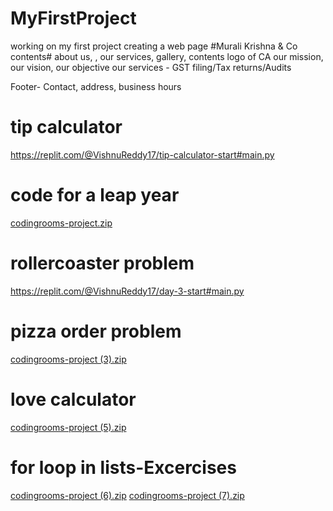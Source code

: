 # MyFirstProject
working on my first project
creating a web page #Murali Krishna & Co
contents# about us, , our services, gallery, contents
logo of CA
our mission, our vision, our objective
our services - GST filing/Tax returns/Audits

Footer- Contact, address, business hours


# tip calculator
https://replit.com/@VishnuReddy17/tip-calculator-start#main.py

# code for a leap year
[codingrooms-project.zip](https://github.com/Vishnu2571/MyFirstProject/files/8733184/codingrooms-project.zip)


# rollercoaster problem
https://replit.com/@VishnuReddy17/day-3-start#main.py


# pizza order problem
[codingrooms-project (3).zip](https://github.com/Vishnu2571/MyFirstProject/files/8734101/codingrooms-project.3.zip)

# love calculator

[codingrooms-project (5).zip](https://github.com/Vishnu2571/MyFirstProject/files/8734301/codingrooms-project.5.zip)

# for loop in lists-Excercises
[codingrooms-project (6).zip](https://github.com/Vishnu2571/MyFirstProject/files/8750744/codingrooms-project.6.zip)
[codingrooms-project (7).zip](https://github.com/Vishnu2571/MyFirstProject/files/8750745/codingrooms-project.7.zip)
